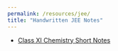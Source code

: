 ```yaml
---
permalink: /resources/jee/
title: "Handwritten JEE Notes"
---
```


* [Class XI Chemistry Short Notes](https://aarushbhattofficial.github.io/files/jee/chem_xi_short_notes.pdf)